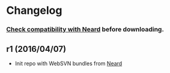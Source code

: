 # Changelog

### [Check compatibility with Neard](https://github.com/crazy-max/neard/wiki/appWebSVN#latest) before downloading.

## r1 (2016/04/07)

* Init repo with WebSVN bundles from [Neard](https://github.com/crazy-max/neard)
